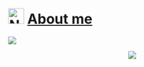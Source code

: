 <h1 align="left">
    <img src="https://avatars.githubusercontent.com/u/193817883?s=200&v=4" alt="NobleMajo" height="32" />
    <u>
        About me
    </u>
</h1>
<p align="center" display="inline">
<div style="position: relative; width: 100%;">
    <img src="https://capsule-render.vercel.app/api?type=venom&height=300&color=gradient&text=Sanformation&section=header&reversal=false&textBg=false&animation=blink&strokeWidth=0&fontColor=fff&desc=Do%20Follow%20for%20a%20cookie&descAlignY=64"/>

<p align="center">
    <img id="preview" src="https://komarev.com/ghpvc/?username=Sanformation&color=yellow"/>

 <div >
    <div style="display: inline-block; height: 100%;">
        <picture>
            <source media="(prefers-color-scheme: light)" srcset="https://github-readme-activity-graph.vercel.app/graph?username=sanformation&theme=github-light&hide_border=false&hide_title=false&area=true&custom_title=Monthly%20Contribution%20Overview%20Across%20All%20Repositories" />
        </picture>
    </div>
</div>

<img width=100% src="https://capsule-render.vercel.app/api?type=waving&color=0:50faaa,100:fa50e3&height=120&section=footer"/>
